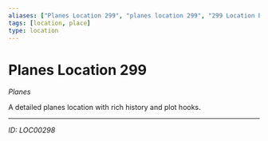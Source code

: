 ```yaml
---
aliases: ["Planes Location 299", "planes location 299", "299 Location Planes"]
tags: [location, place]
type: location
---
```


# Planes Location 299

*Planes*

A detailed planes location with rich history and plot hooks.

---
*ID: LOC00298*